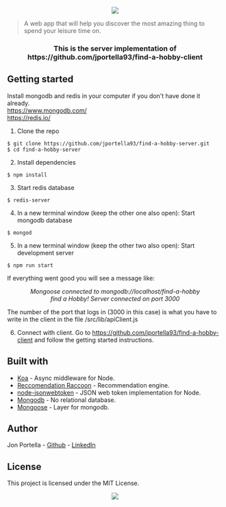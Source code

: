 <p align="center">
  <img src="https://imgur.com/NuDk8QM.png" />
</p>


> A web app that will help you discover the most amazing thing to spend your leisure time on.

<h3 align="center">This is the server implementation of <br>
https://github.com/jportella93/find-a-hobby-client</h3>


## Getting started
Install mongodb and redis in your computer if you don't have done it already. <br>
https://www.mongodb.com/ <br>
https://redis.io/

1. Clone the repo

```
$ git clone https://github.com/jportella93/find-a-hobby-server.git
$ cd find-a-hobby-server
```

2. Install dependencies
```
$ npm install
```

3. Start redis database
```
$ redis-server
```

4. In a new terminal window (keep the other one also open): Start mongodb database
```
$ mongod
```

5. In a new terminal window (keep the other two also open): Start development server
```
$ npm run start
```
If everything went good you will see a message like:

  <p align="center"><em>Mongoose connected to mongodb://localhost/find-a-hobby <br>
  find a Hobby! Server connected on port 3000</em></p>

The number of the port that logs in (3000 in this case) is what you have to write in the client in the file /src/lib/apiClient.js

6. Connect with client.
Go to https://github.com/jportella93/find-a-hobby-client and follow the getting started instructions.


## Built with

* [Koa](https://github.com/koajs/koa) - Async middleware for Node.
* [Reccomendation Raccoon](https://github.com/guymorita/recommendationRaccoon) - Recommendation engine.
* [node-jsonwebtoken](https://github.com/auth0/node-jsonwebtoken) - JSON web token implementation for Node.
* [Mongodb](https://github.com/mongodb/mongo) - No relational database.
* [Mongoose](https://github.com/Automattic/mongoose) - Layer for mongodb.


## Author

Jon Portella - [Github](https://github.com/jportella93) - [LinkedIn](https://www.linkedin.com/in/jonportella/)


## License

This project is licensed under the MIT License.

<p align="center">
  <img src="https://imgur.com/W3jHOFM.png" />
</p>

